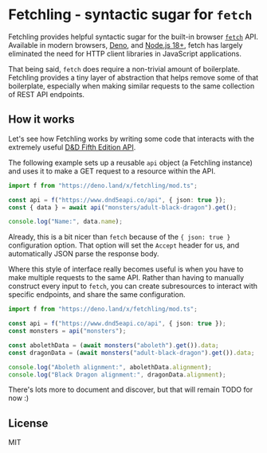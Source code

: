 # Fetchling - syntactic sugar for `fetch`

Fetchling provides helpful syntactic sugar for the built-in browser
[`fetch`](https://developer.mozilla.org/en-US/docs/Web/API/Fetch_API) API.
Available in modern browsers, [Deno](https://deno.com), and
[Node.js 18+](https://nodejs.org/dist/latest-v18.x/docs/api/globals.html#fetch),
fetch has largely eliminated the need for HTTP client libraries in JavaScript
applications.

That being said, `fetch` does require a non-trivial amount of boilerplate.
Fetchling provides a tiny layer of abstraction that helps remove some of that
boilerplate, especially when making similar requests to the same collection of
REST API endpoints.

## How it works

Let's see how Fetchling works by writing some code that interacts with the
extremely useful [D&D Fifth Edition API](https://www.dnd5eapi.co/).

The following example sets up a reusable `api` object (a Fetchling instance) and
uses it to make a GET request to a resource within the API.

```ts
import f from "https://deno.land/x/fetchling/mod.ts";

const api = f("https://www.dnd5eapi.co/api", { json: true });
const { data } = await api("monsters/adult-black-dragon").get();

console.log("Name:", data.name);
```

Already, this is a bit nicer than `fetch` because of the `{ json: true }`
configuration option. That option will set the `Accept` header for us, and
automatically JSON parse the response body.

Where this style of interface really becomes useful is when you have to make
multiple requests to the same API. Rather than having to manually construct
every input to `fetch`, you can create subresources to interact with specific
endpoints, and share the same configuration.

```ts
import f from "https://deno.land/x/fetchling/mod.ts";

const api = f("https://www.dnd5eapi.co/api", { json: true });
const monsters = api("monsters");

const abolethData = (await monsters("aboleth").get()).data;
const dragonData = (await monsters("adult-black-dragon").get()).data;

console.log("Aboleth alignment:", abolethData.alignment);
console.log("Black Dragon alignment:", dragonData.alignment);
```

There's lots more to document and discover, but that will remain TODO for now :)

## License

MIT
